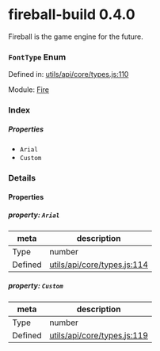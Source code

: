 
# fireball-build 0.4.0

Fireball is the game engine for the future.

### `FontType` Enum


Defined in: [utils/api/core/types.js:110](../files/utils/api/core/types.js.js)

Module: [Fire](../modules/Fire.md)




 

### Index

##### Properties
  - `Arial`
  - `Custom`


### Details

#### Properties


##### property: `Arial`



| meta | description |
|------|-------------|
| Type | number |
| Defined | [utils/api/core/types.js:114](../files/utils_api_core_types.js.md#l114) |




##### property: `Custom`



| meta | description |
|------|-------------|
| Type | number |
| Defined | [utils/api/core/types.js:119](../files/utils_api_core_types.js.md#l119) |



